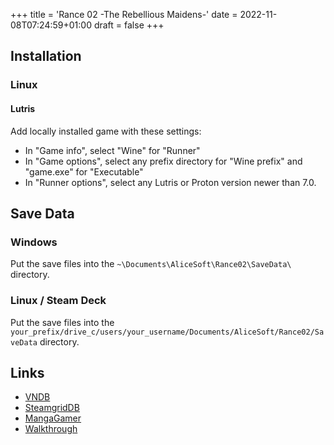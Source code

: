 +++
title = 'Rance 02 -The Rebellious Maidens-'
date = 2022-11-08T07:24:59+01:00
draft = false
+++

## Installation

### Linux

#### Lutris

Add locally installed game with these settings:

* In "Game info", select "Wine" for "Runner"
* In "Game options", select any prefix directory for "Wine prefix" and "game.exe" for "Executable"
* In "Runner options", select any Lutris or Proton version newer than 7.0.

## Save Data

### Windows

Put the save files into the `~\Documents\AliceSoft\Rance02\SaveData\` directory.

### Linux / Steam Deck

Put the save files into the `your_prefix/drive_c/users/your_username/Documents/AliceSoft/Rance02/SaveData` directory.

## Links

* [VNDB](https://vndb.org/v18970)
* [SteamgridDB](https://www.steamgriddb.com/game/5292420)
* [MangaGamer](https://www.mangagamer.com/r18/detail.php?aflg=18over&product_code=1200&af=ef78b80a04988a3935aab7ea04c218b5)
* [Walkthrough](https://forums.fuwanovel.net/topic/3348-rance-2-remake/)
